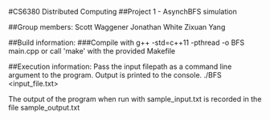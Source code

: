 #CS6380 Distributed Computing
##Project 1 - AsynchBFS simulation

##Group members:
Scott Waggener
Jonathan White
Zixuan Yang

##Build information:
###Compile with
	g++ -std=c++11 -pthread -o BFS main.cpp
or call 'make' with the provided Makefile

##Execution information:
Pass the input filepath as a command line argument to the program. Output is printed to the console.
	./BFS <input_file.txt>

The output of the program when run with sample_input.txt is recorded in the file sample_output.txt
